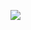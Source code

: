 ![](https://scontent.fhkg4-2.fna.fbcdn.net/v/t1.0-9/46469989_10156937016808552_8312853379718053888_n.jpg?_nc_cat=104&_nc_ht=scontent.fhkg4-2.fna&oh=3498ec1069ed4aa19831cb99ba37f0e0&oe=5C714BD2)
